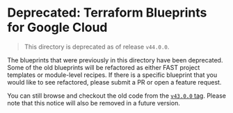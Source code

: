 # Deprecated: Terraform Blueprints for Google Cloud

> This directory is deprecated as of release `v44.0.0`.

The blueprints that were previously in this directory have been deprecated. Some of the old blueprints will be refactored as either FAST project templates or module-level recipes. If there is a specific blueprint that you would like to see refactored, please submit a PR or open a feature request.

You can still browse and checkout the old code from the [`v43.0.0` tag](https://github.com/GoogleCloudPlatform/cloud-foundation-fabric/tree/v43.0.0/blueprints). Please note that this notice will also be removed in a future version.
